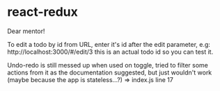 # react-redux

Dear mentor!

To edit a todo by id from URL, enter it's id after the edit parameter, e.g: http://localhost:3000/#/edit/3
this is an actual todo id so you can test it.

Undo-redo is still messed up when used on toggle, tried to filter some actions from it as the documentation suggested, but just wouldn't work (maybe because the app is stateless...?) => index.js line 17